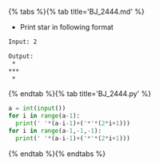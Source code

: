 {% tabs %}{% tab title='BJ_2444.md' %}

* Print star in following format

```txt
Input: 2

Output:
 *
***
 *
```

{% endtab %}{% tab title='BJ_2444.py' %}

```py
a = int(input())
for i in range(a-1):
  print(' '*(a-i-1)+('*'*(2*i+1)))
for i in range(a-1,-1,-1):
  print(' '*(a-i-1)+('*'*(2*i+1)))
```

{% endtab %}{% endtabs %}

